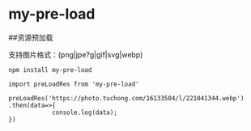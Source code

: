 # my-pre-load
##资源预加载

支持图片格式：(png|jpe?g|gif|svg|webp)

```
npm install my-pre-load

import preLoadRes from 'my-pre-load'

preLoadRes('https://photo.tuchong.com/16133504/l/221041344.webp')
.then(data=>{
            console.log(data);
})
```



